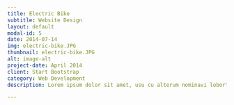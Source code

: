 ```yaml
---
title: Electric Bike
subtitle: Website Design
layout: default
modal-id: 5
date: 2014-07-14
img: electric-bike.JPG
thumbnail: electric-bike.JPG
alt: image-alt
project-date: April 2014
client: Start Bootstrap
category: Web Development
description: Lorem ipsum dolor sit amet, usu cu alterum nominavi lobortis. At duo novum diceret. Tantas apeirian vix et, usu sanctus postulant inciderint ut, populo diceret necessitatibus in vim. Cu eum dicam feugiat noluisse.

---
```

